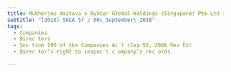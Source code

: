 ```yaml
---
title: Mukherjee Amitava v DyStar Global Holdings (Singapore) Pte Ltd and others 
subtitle: "[2018] SGCA 57 / 06\_September\_2018"
tags:
  - Companies
  - Direc tors
  - Sec tion 199 of the Companies Ac t (Cap 50, 2006 Rev Ed)
  - Direc tor’s right to inspec t c ompany’s rec ords

---
```


